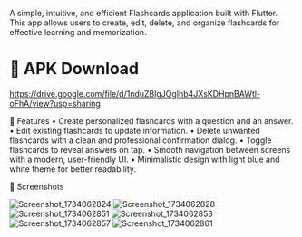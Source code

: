 

A simple, intuitive, and efficient Flashcards application built with Flutter. This app allows users to create, edit, delete, and organize flashcards for effective learning and memorization.


# 📱 APK Download
https://drive.google.com/file/d/1nduZBlgJQgIhb4JXsKDHpnBAWtl-oFhA/view?usp=sharing




🌟 Features
	•	Create personalized flashcards with a question and an answer.
	•	Edit existing flashcards to update information.
	•	Delete unwanted flashcards with a clean and professional confirmation dialog.
	•	Toggle flashcards to reveal answers on tap.
	•	Smooth navigation between screens with a modern, user-friendly UI.
	•	Minimalistic design with light blue and white theme for better readability.



 📸 Screenshots

 ![Screenshot_1734062824](https://github.com/user-attachments/assets/b86cd2e5-18b9-459e-bd84-615c080103db)
![Screenshot_1734062828](https://github.com/user-attachments/assets/76d6e146-8cac-4ef7-b734-7b7f6a22ce5f)
![Screenshot_1734062851](https://github.com/user-attachments/assets/a5b6b004-5874-459b-96e7-767711ea4a16)
![Screenshot_1734062853](https://github.com/user-attachments/assets/679adacb-8798-476d-bbfe-62dc4042dd09)
![Screenshot_1734062857](https://github.com/user-attachments/assets/e1114f2a-e4e5-4892-8d7c-a3473d07a3ed)
![Screenshot_1734062861](https://github.com/user-attachments/assets/bc7a7af6-3594-48e6-9a67-84ae9c78a2a1)


 


 
